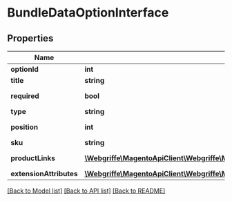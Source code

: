 # BundleDataOptionInterface

## Properties
Name | Type | Description | Notes
------------ | ------------- | ------------- | -------------
**optionId** | **int** | Option id | [optional] 
**title** | **string** | Option title | [optional] 
**required** | **bool** | Is required option | [optional] 
**type** | **string** | Input type | [optional] 
**position** | **int** | Option position | [optional] 
**sku** | **string** | Product sku | [optional] 
**productLinks** | [**\Webgriffe\MagentoApiClient\Webgriffe\MagentoApiClient\Model\BundleDataLinkInterface[]**](BundleDataLinkInterface.md) | Product links | [optional] 
**extensionAttributes** | [**\Webgriffe\MagentoApiClient\Webgriffe\MagentoApiClient\Model\BundleDataOptionExtensionInterface**](BundleDataOptionExtensionInterface.md) |  | [optional] 

[[Back to Model list]](../README.md#documentation-for-models) [[Back to API list]](../README.md#documentation-for-api-endpoints) [[Back to README]](../README.md)


